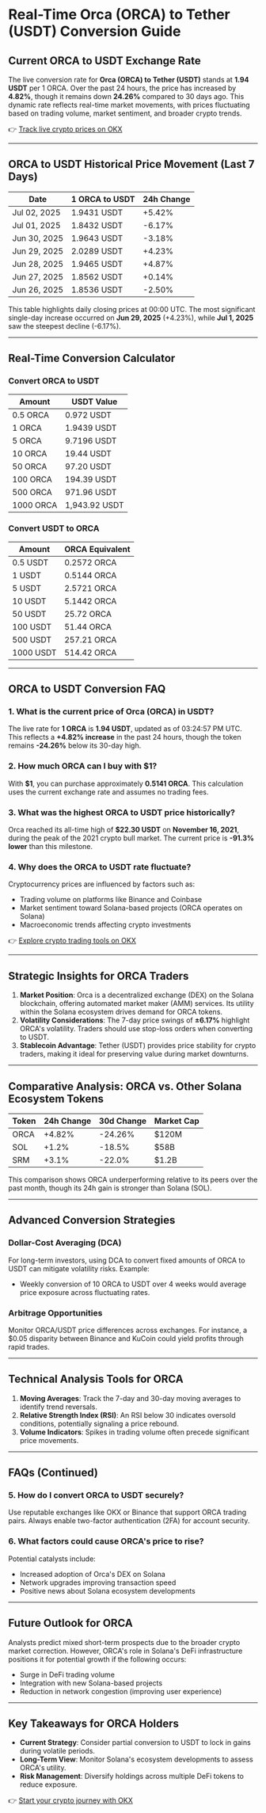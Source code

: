 # Real-Time Orca (ORCA) to Tether (USDT) Conversion Guide

## Current ORCA to USDT Exchange Rate

The live conversion rate for **Orca (ORCA) to Tether (USDT)** stands at **1.94 USDT** per 1 ORCA. Over the past 24 hours, the price has increased by **4.82%**, though it remains down **24.26%** compared to 30 days ago. This dynamic rate reflects real-time market movements, with prices fluctuating based on trading volume, market sentiment, and broader crypto trends.

👉 [Track live crypto prices on OKX](https://bit.ly/okx-bonus)

---

## ORCA to USDT Historical Price Movement (Last 7 Days)

| Date          | 1 ORCA to USDT | 24h Change |
|---------------|----------------|------------|
| Jul 02, 2025    | 1.9431 USDT    | +5.42%     |
| Jul 01, 2025    | 1.8432 USDT    | -6.17%     |
| Jun 30, 2025    | 1.9643 USDT    | -3.18%     |
| Jun 29, 2025    | 2.0289 USDT    | +4.23%     |
| Jun 28, 2025    | 1.9465 USDT    | +4.87%     |
| Jun 27, 2025    | 1.8562 USDT    | +0.14%     |
| Jun 26, 2025    | 1.8536 USDT    | -2.50%     |

This table highlights daily closing prices at 00:00 UTC. The most significant single-day increase occurred on **Jun 29, 2025** (+4.23%), while **Jul 1, 2025** saw the steepest decline (-6.17%).

---

## Real-Time Conversion Calculator

### Convert ORCA to USDT

| Amount       | USDT Value         |
|--------------|--------------------|
| 0.5 ORCA     | 0.972 USDT         |
| 1 ORCA       | 1.9439 USDT        |
| 5 ORCA       | 9.7196 USDT        |
| 10 ORCA      | 19.44 USDT         |
| 50 ORCA      | 97.20 USDT         |
| 100 ORCA     | 194.39 USDT        |
| 500 ORCA     | 971.96 USDT        |
| 1000 ORCA    | 1,943.92 USDT      |

### Convert USDT to ORCA

| Amount       | ORCA Equivalent    |
|--------------|--------------------|
| 0.5 USDT     | 0.2572 ORCA        |
| 1 USDT       | 0.5144 ORCA        |
| 5 USDT       | 2.5721 ORCA        |
| 10 USDT      | 5.1442 ORCA        |
| 50 USDT      | 25.72 ORCA         |
| 100 USDT     | 51.44 ORCA         |
| 500 USDT     | 257.21 ORCA        |
| 1000 USDT    | 514.42 ORCA        |

---

## ORCA to USDT Conversion FAQ

### 1. What is the current price of Orca (ORCA) in USDT?
The live rate for **1 ORCA** is **1.94 USDT**, updated as of 03:24:57 PM UTC. This reflects a **+4.82% increase** in the past 24 hours, though the token remains **-24.26%** below its 30-day high.

### 2. How much ORCA can I buy with $1?
With **$1**, you can purchase approximately **0.5141 ORCA**. This calculation uses the current exchange rate and assumes no trading fees.

### 3. What was the highest ORCA to USDT price historically?
Orca reached its all-time high of **$22.30 USDT** on **November 16, 2021**, during the peak of the 2021 crypto bull market. The current price is **-91.3% lower** than this milestone.

### 4. Why does the ORCA to USDT rate fluctuate?
Cryptocurrency prices are influenced by factors such as:
- Trading volume on platforms like Binance and Coinbase
- Market sentiment toward Solana-based projects (ORCA operates on Solana)
- Macroeconomic trends affecting crypto investments

👉 [Explore crypto trading tools on OKX](https://bit.ly/okx-bonus)

---

## Strategic Insights for ORCA Traders

1. **Market Position**: Orca is a decentralized exchange (DEX) on the Solana blockchain, offering automated market maker (AMM) services. Its utility within the Solana ecosystem drives demand for ORCA tokens.
2. **Volatility Considerations**: The 7-day price swings of **±6.17%** highlight ORCA's volatility. Traders should use stop-loss orders when converting to USDT.
3. **Stablecoin Advantage**: Tether (USDT) provides price stability for crypto traders, making it ideal for preserving value during market downturns.

---

## Comparative Analysis: ORCA vs. Other Solana Ecosystem Tokens

| Token | 24h Change | 30d Change | Market Cap |
|-------|------------|-----------|------------|
| ORCA  | +4.82%     | -24.26%   | $120M      |
| SOL   | +1.2%      | -18.5%    | $58B       |
| SRM   | +3.1%      | -22.0%    | $1.2B      |

This comparison shows ORCA underperforming relative to its peers over the past month, though its 24h gain is stronger than Solana (SOL).

---

## Advanced Conversion Strategies

### Dollar-Cost Averaging (DCA)
For long-term investors, using DCA to convert fixed amounts of ORCA to USDT can mitigate volatility risks. Example:
- Weekly conversion of 10 ORCA to USDT over 4 weeks would average price exposure across fluctuating rates.

### Arbitrage Opportunities
Monitor ORCA/USDT price differences across exchanges. For instance, a $0.05 disparity between Binance and KuCoin could yield profits through rapid trades.

---

## Technical Analysis Tools for ORCA

1. **Moving Averages**: Track the 7-day and 30-day moving averages to identify trend reversals.
2. **Relative Strength Index (RSI)**: An RSI below 30 indicates oversold conditions, potentially signaling a price rebound.
3. **Volume Indicators**: Spikes in trading volume often precede significant price movements.

---

## FAQs (Continued)

### 5. How do I convert ORCA to USDT securely?
Use reputable exchanges like OKX or Binance that support ORCA trading pairs. Always enable two-factor authentication (2FA) for account security.

### 6. What factors could cause ORCA's price to rise?
Potential catalysts include:
- Increased adoption of Orca's DEX on Solana
- Network upgrades improving transaction speed
- Positive news about Solana ecosystem developments

---

## Future Outlook for ORCA

Analysts predict mixed short-term prospects due to the broader crypto market correction. However, ORCA's role in Solana's DeFi infrastructure positions it for potential growth if the following occurs:
- Surge in DeFi trading volume
- Integration with new Solana-based projects
- Reduction in network congestion (improving user experience)

---

## Key Takeaways for ORCA Holders

- **Current Strategy**: Consider partial conversion to USDT to lock in gains during volatile periods.
- **Long-Term View**: Monitor Solana's ecosystem developments to assess ORCA's utility.
- **Risk Management**: Diversify holdings across multiple DeFi tokens to reduce exposure.

👉 [Start your crypto journey with OKX](https://bit.ly/okx-bonus)
